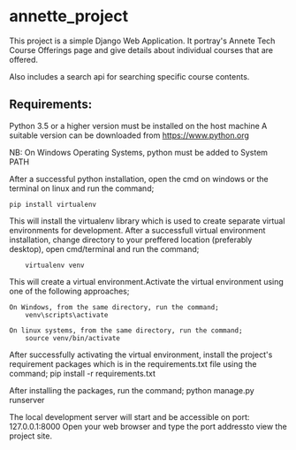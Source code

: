 # annette_project

This project is a simple Django Web Application. It portray's Annete Tech Course Offerings page and give details about individual courses that are offered. 

Also includes a search api for searching specific course contents. 


## Requirements:
Python 3.5 or a higher version must be installed on the host machine 
A suitable version can be downloaded from https://www.python.org

NB: On Windows Operating Systems, python must be added to System PATH

After a successful python installation, open the cmd on windows or the terminal on linux and run the command;

  	pip install virtualenv

This will install the virtualenv library which is used to create separate virtual environments for development.
After a successfull virtual environment installation, change directory to your preffered location (preferably desktop), open cmd/terminal and run the command;
	
		virtualenv venv

This will create a virtual environment.Activate the virtual environment using one of the following approaches;

	On Windows, from the same directory, run the command;
		venv\scripts\activate

	On linux systems, from the same directory, run the command;
		source venv/bin/activate

After successfully activating the virtual environment, install the project's requirement packages which is in the requirements.txt file using the command;
		pip install -r requirements.txt

After installing the packages, run the command;
		python manage.py runserver

The local development server will start and be accessible on port: 127.0.0.1:8000
Open your web browser and type the port addressto view the project site.

